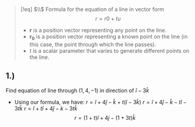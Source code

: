 >[!eq] $\\$
>Formula for the equation of a line in vector form
> $$r=r0+tu$$
> - $\mathbf{r}$ is a position vector representing any point on the line.
> - $\mathbf{r_0}$ is a position vector representing a known point on the line (in this case, the point through which the line passes).
> - $t$ is a scalar parameter that varies to generate different points on the line.
## 1.) 
Find equation of line through $(1,4,-1)$ in direction of $\hat i - 3\hat k$
- Using our formula, we have:
$r = \hat i + 4\hat j -\hat k + t(\hat i - 3\hat k)$
$r = \hat i + 4\hat j - \hat k - t\hat i - 3t\hat k$
$r = \hat i + t\hat i + 4\hat j - k -3t\hat k$
$$r = (1+t)\hat i + 4j - (1+3t)\hat k$$


